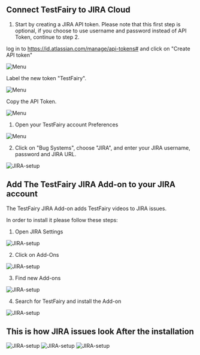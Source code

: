 ## Connect TestFairy to JIRA Cloud

1. Start by creating a JIRA API token. 
Please note that this first step is optional, if you choose to use username and password instead of API Token, continue to step 2.

log in to https://id.atlassian.com/manage/api-tokens# and click on "Create API token"

![Menu](/img/bug-tracking/jira-create-api.png)

Label the new token "TestFairy".

![Menu](/img/bug-tracking/jira-label.png)

Copy the API Token.

![Menu](/img/bug-tracking/jira-token.png)


1. Open your TestFairy account Preferences

![Menu](/img/bug-tracking/jira-cloud-1.png)

2. Click on "Bug Systems", choose "JIRA", and enter your JIRA username, password and JIRA URL.

![JIRA-setup](/img/bug-tracking/jira-cloud-2.png)

## Add The TestFairy JIRA Add-on to your JIRA account

The TestFairy JIRA Add-on adds TestFairy videos to JIRA issues.

In order to install it please follow these steps:

1. Open JIRA Settings

![JIRA-setup](/img/bug-tracking/jira0.png)

2. Click on Add-Ons

![JIRA-setup](/img/bug-tracking/jira2.png)

3. Find new Add-ons

![JIRA-setup](/img/bug-tracking/jira3.png)

4. Search for TestFairy and install the Add-on

![JIRA-setup](/img/bug-tracking/jira4.png)

## This is how JIRA issues look After the installation

![JIRA-setup](/img/bug-tracking/hira6a.png)
![JIRA-setup](/img/bug-tracking/jira5b.png)
![JIRA-setup](/img/bug-tracking/jira6c.png)
